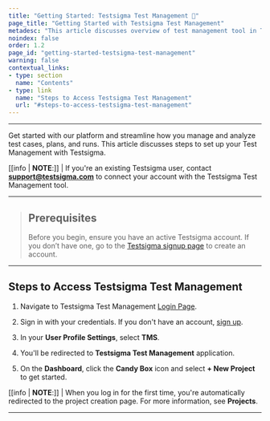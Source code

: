 ```yaml
---
title: "Getting Started: Testsigma Test Management 🚀"
page_title: "Getting Started with Testsigma Test Management"
metadesc: "This article discusses overview of test management tool in Testsigma | Keep your test cases, test plans, test runs, and reports organized in one place"
noindex: false
order: 1.2
page_id: "getting-started-testsigma-test-management"
warning: false
contextual_links:
- type: section
  name: "Contents"
- type: link
  name: "Steps to Access Testsigma Test Management"
  url: "#steps-to-access-testsigma-test-management"
---
```


---

Get started with our platform and streamline how you manage and analyze test cases, plans, and runs. This article discusses steps to set up your Test Management with Testsigma.


[[info | **NOTE**:]]
| If you're an existing Testsigma user, contact **support@testsigma.com** to connect your account with the Testsigma Test Management tool.

---

> ## **Prerequisites**
> 
> Before you begin, ensure you have an active Testsigma account. If you don’t have one, go to the [Testsigma signup page](https://tms.testsigma.com/signup) to create an account.

---

## **Steps to Access Testsigma Test Management**

1. Navigate to Testsigma Test Management [Login Page](https://tms.testsigma.com/login).

2. Sign in with your credentials. If you don't have an account, [sign up](https://tms.testsigma.com/signup).

3. In your **User Profile Settings**, select **TMS**.

4. You'll be redirected to **Testsigma Test Management** application.

5. On the **Dashboard**, click the **Candy Box** icon and select **+ New Project** to get started.

[[info | **NOTE**:]]
| When you log in for the first time, you're automatically redirected to the project creation page. For more information, see **Projects**.

---